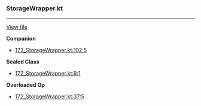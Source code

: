 ### StorageWrapper.kt
---
[View file](../files/172_StorageWrapper.kt)

**Companion**

 - [172_StorageWrapper.kt:102:5](../files/172_StorageWrapper.kt#L102)

**Sealed Class**

 - [172_StorageWrapper.kt:9:1](../files/172_StorageWrapper.kt#L9)

**Overloaded Op**

 - [172_StorageWrapper.kt:37:5](../files/172_StorageWrapper.kt#L37)
